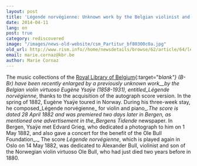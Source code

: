 ```yaml
---
layout: post
title: 'Légende norvégienne: Unknown work by the Belgian violinist and composer Eugène Ysaÿe at the Royal Library of Belgium'
date: 2014-04-11
lang: en
post: true
category: rediscovered
image: "/images/news-old-website/csm_Partitur_bf80300c0a.jpg"
old_url: http://www.rism.info//home/newsdetails/browse/62/article/64/legende-norvegienne-unknown-work-by-the-belgian-violinist-and-composer-eugene-ysaye-at-the-roya.html
email: marie.cornaz@kbr.be
author: Marie Cornaz
---
```


The music collections of the [Royal Library of Belgium](http://www.kbr.be/){:target="_blank"} (B-Br) have been recently enlarged by a previously unknown work__by the Belgian violin virtuoso Eugène Ysaÿe (1858-1931), entitled_Légende norvégienne_, thanks to the acquisition of the autograph score version. In the spring of 1882, Eugène Ysaÿe toured in Norway. During his three-week stay, he composed_Légende norvégienne_ for violin and piano_._The score is dated 28 April 1882 and was premiered two days later in Bergen, as mentioned one advertisement in the_Bergens Tidende_ newspaper. In Bergen, Ysaÿe met Edvard Grieg, who dedicated a photograph to him on 1 May 1882, and also gave a concert for the benefit of the Ole Bull Foundation_._ The score _Légende norvégienne_, which is played again in Oslo on 14 May 1882, was dedicated to Alexander Bull, violinist and son of the Norwegian violin virtuoso Ole Bull, who had just died two years before in 1880.


